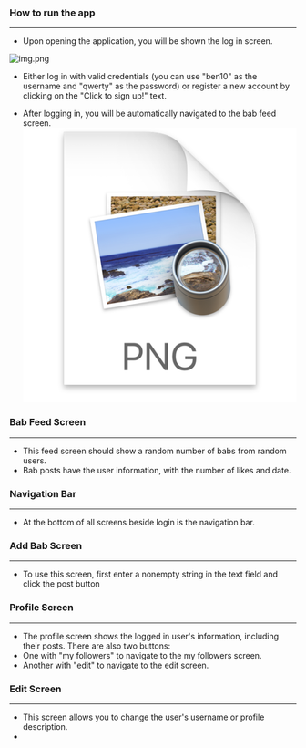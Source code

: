### How to run the app
-----------------------------------------
- Upon opening the application, you will be shown the log in screen. 

![img.png](photo/login_screen.png)


- Either log in with valid credentials (you can use "ben10" as the username and "qwerty" as the password)
 or register a new account by clicking on the "Click to sign up!" text.

- After logging in, you will be automatically navigated to the bab feed screen.
![img_1.png](img_1.png)

### Bab Feed Screen
-----------------------------------------
- This feed screen should show a random number of babs from random users.
- Bab posts have the user information, with the number of likes and date.

### Navigation Bar
-----------------------------------------
- At the bottom of all screens beside login is the navigation bar.

### Add Bab Screen 
-----------------------------------------
- To use this screen, first enter a nonempty string in the text field and click the post button


### Profile Screen
-----------------------------------------
- The profile screen shows the logged in user's information, including their posts. There are also two buttons:
- One with "my followers" to navigate to the my followers screen.
- Another with "edit" to navigate to the edit screen.

### Edit Screen
-----------------------------------------
- This screen allows you to change the user's username or profile description.
- 



